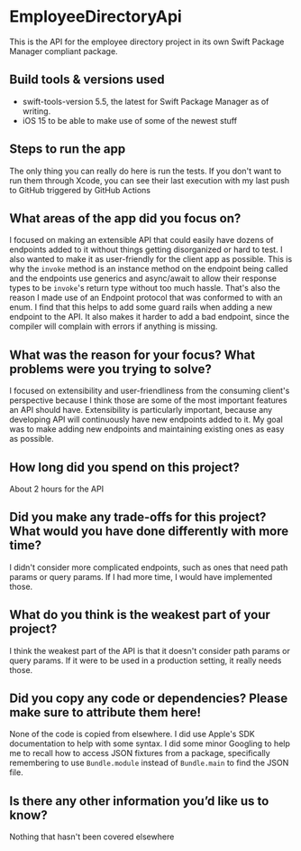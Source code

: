 # EmployeeDirectoryApi
This is the API for the employee directory project in its own Swift Package Manager compliant package.

## Build tools & versions used
- swift-tools-version 5.5, the latest for Swift Package Manager as of writing.
- iOS 15 to be able to make use of some of the newest stuff

## Steps to run the app
The only thing you can really do here is run the tests.  If you don't want to run them through Xcode, you can see their last execution with my last push to GitHub triggered by GitHub Actions
## What areas of the app did you focus on?
I focused on making an extensible API that could easily have dozens of endpoints added to it without things getting disorganized or hard to test.  I also wanted to make it as user-friendly for the client app as possible.  This is why the `invoke` method is an instance method on the endpoint being called and the endpoints use generics and async/await to allow their response types to be `invoke`'s return type without too much hassle.  That's also the reason I made use of an Endpoint protocol that was conformed to with an enum.  I find that this helps to add some guard rails when adding a new endpoint to the API.  It also makes it harder to add a bad endpoint, since the compiler will complain with errors if anything is missing.
## What was the reason for your focus? What problems were you trying to solve?
I focused on extensibility and user-friendliness from the consuming client's perspective because I think those are some of the most important features an API should have.  Extensibility is particularly important, because any developing API will continuously have new endpoints added to it.  My goal was to make adding new endpoints and maintaining existing ones as easy as possible.
## How long did you spend on this project?
About 2 hours for the API
## Did you make any trade-offs for this project? What would you have done differently with more time?
I didn't consider more complicated endpoints, such as ones that need path params or query params.  If I had more time, I would have implemented those.
## What do you think is the weakest part of your project?
I think the weakest part of the API is that it doesn't consider path params or query params.  If it were to be used in a production setting, it really needs those.
## Did you copy any code or dependencies? Please make sure to attribute them here!
None of the code is copied from elsewhere.  I did use Apple's SDK documentation to help with some syntax.  I did some minor Googling to help me to recall how to access JSON fixtures from a package, specifically remembering to use `Bundle.module` instead of `Bundle.main` to find the JSON file.
## Is there any other information you’d like us to know?
Nothing that hasn't been covered elsewhere
